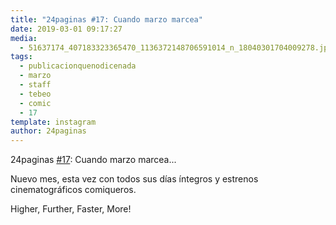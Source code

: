 ```yaml
---
title: "24paginas #17: Cuando marzo marcea"
date: 2019-03-01 09:17:27
media: 
  - 51637174_407183323365470_1136372148706591014_n_18040301704009278.jpg
tags: 
  - publicacionquenodicenada
  - marzo
  - staff
  - tebeo
  - comic
  - 17
template: instagram
author: 24paginas
---
```


24paginas [#17](/tags/17): Cuando marzo marcea...


Nuevo mes, esta vez con todos sus días íntegros y estrenos cinematográficos comiqueros.


Higher, Further, Faster, More!







